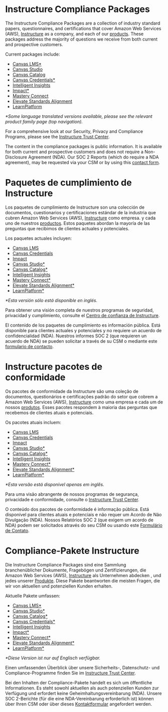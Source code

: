 <div class="lang EN">
  
# Instructure Compliance Packages
  
The Instructure Compliance Packages are a collection of industry standard papers, questionnaires, and certifications that cover Amazon Web Services (AWS), <a href="https://www.instructure.com" target="_blank">Instructure</a> as a company, and each of our <a href="https://www.instructure.com/products" target="_blank">products</a>. These packages address the majority of questions we receive from both current and prospective customers.

Current packages include:
- [Canvas LMS*](https://inst.bid/canvas/lms/dl)
- [Canvas Studio](https://inst.bid/canvas/studio/dl)
- [Canvas Catalog](https://inst.bid/canvas/catalog/dl)
- [Canvas Credentials*](https://inst.bid/canvas/credentials/dl)
- [Intelligent Insights](https://inst.bid/intelligent-insights/dl)
- [Impact*](https://inst.bid/impact/dl)
- [Mastery Connect](https://inst.bid/mastery/connect/dl)
- [Elevate Standards Alignment](https://inst.bid/elevate/standards-alignment/dl)
- [LearnPlatform](/#/learnplatform/dl)

_*Some language translated versions available, please see the relevant product family page (top navigation)._

For a comprehensive look at our Security, Privacy and Compliance Programs, please see the <a href="https://inst.bid/trust" target="_blank">Instructure Trust Center</a>.

The content in the compliance packages is public information. It is available for both current and prospective customers and does not require a Non-Disclosure Agreement (NDA). Our SOC 2 Reports (which do require a NDA agreement), may be requested via your CSM or by using this <a href="https://www.instructure.com/contact-us" target="_blank">contact form</a>.

</div>
<div class="lang ES_LA">
  
# Paquetes de cumplimiento de Instructure

Los paquetes de cumplimiento de Instructure son una colección de documentos, cuestionarios y certificaciones estándar de la industria que cubren Amazon Web Services (AWS), <a href="https://www.instructure.com/es" target="_blank">Instructure</a> como empresa. y cada uno de nuestros <a href="https://www.instructure.com/es/productos" target="_blank">productos</a>. Estos paquetes abordan la mayoría de las preguntas que recibimos de clientes actuales y potenciales.

Los paquetes actuales incluyen:
- [Canvas LMS](https://inst.bid/es-la/canvas/lms/dl/es)
- [Canvas Credentials](https://inst.bid/es-la/canvas/credentials/dl/es)
- [Impact](https://inst.bid/es-la/impact/dl/es)
- [Canvas Studio*](https://inst.bid/canvas/studio/dl/es)
- [Canvas Catalog*](https://inst.bid/canvas/catalog/dl/es)
- [Intelligent Insights](https://inst.bid/intelligent-insights/dl/es)
- [Mastery Connect*](https://inst.bid/mastery/connect/dl/es)
- [Elevate Standards Alignment*](https://inst.bid/elevate/standards-alignment/dl/es)
- [LearnPlatform*](https://inst.bid/learnplatform/dl/es)

_*Esta versión sólo está disponible en inglés._

Para obtener una visión completa de nuestros programas de seguridad, privacidad y cumplimiento, consulte el <a href="https://inst.bid/trust/es" target="_blank">Centro de confianza de Instructure</a>.

El contenido de los paquetes de cumplimiento es información pública. Está disponible para clientes actuales y potenciales y no requiere un acuerdo de confidencialidad (NDA). Nuestros informes SOC 2 (que requieren un acuerdo de NDA) se pueden solicitar a través de su CSM o mediante este <a href="https://inst.bid/es-la/contactenos/es" target="_blank">formulario de contacto</a>.

</div>
<div class="lang PT_BR">

# Instructure pacotes de conformidade

Os pacotes de conformidade da Instructure são uma coleção de documentos, questionários e certificações padrão do setor que cobrem a Amazon Web Services (AWS), <a href="https://www.instructure.com/pt-br" target="_blank">Instructure</a> como uma empresa e cada um de nossos <a href="https://www.instructure.com/pt-br/produtos" target="_blank">produtos</a>. Esses pacotes respondem à maioria das perguntas que recebemos de clientes atuais e potenciais.

Os pacotes atuais incluem:
- [Canvas LMS](https://inst.bid/pt-br/canvas/lms/dl/pt)
- [Canvas Credentials](https://inst.bid/pt-br/canvas/credentials/dl/pt)
- [Impact](https://inst.bid/pt-br/impact/dl/pt)
- [Canvas Studio*](https://inst.bid/canvas/studio/dl/pt)
- [Canvas Catalog*](https://inst.bid/canvas/catalog/dl/pt)
- [Intelligent Insights](https://inst.bid/intelligent-insights/dl/pt)
- [Mastery Connect*](https://inst.bid/mastery/connect/dl/pt)
- [Elevate Standards Alignment*](https://inst.bid/elevate/standards-alignment/dl/pt)
- [LearnPlatform*](https://inst.bid/learnplatform/dl/es)

_*Esta versão está disponível apenas em inglês._

Para uma visão abrangente de nossos programas de segurança, privacidade e conformidade, consulte o <a href="https://inst.bid/trust/pt" target="_blank">Instructure Trust Center</a>.

O conteúdo dos pacotes de conformidade é informação pública. Está disponível para clientes atuais e potenciais e não requer um Acordo de Não Divulgação (NDA). Nossos Relatórios SOC 2 (que exigem um acordo de NDA) podem ser solicitados através do seu CSM ou usando este <a href="https://inst.bid/contato/pt" target="_blank">Formulário de Contato</a>.

</div>
<div class="lang DE">

# Compliance-Pakete Instructure

Die Instructure Compliance Packages sind eine Sammlung branchenüblicher Dokumente, Fragebögen und Zertifizierungen, die Amazon Web Services (AWS), <a href="https://www.instructure.com/de" target="_blank">Instructure</a> als Unternehmen abdecken , und jedes unserer <a href="https://www.instructure.com/de/produkte" target="_blank">Produkte</a>. Diese Pakete beantworten die meisten Fragen, die wir von aktuellen und potenziellen Kunden erhalten.

Aktuelle Pakete umfassen:
- [Canvas LMS*](https://inst.bid/canvas/lms/dl/de)
- [Canvas Studio*](https://inst.bid/canvas/studio/dl/de)
- [Canvas Catalog*](https://inst.bid/canvas/catalog/dl/de)
- [Canvas Credentials*](https://inst.bid/canvas/credentials/dl/de)
- [Intelligent Insights](https://inst.bid/intelligent-insights/dl/de)
- [Impact*](https://inst.bid/impact/dl/de)
- [Mastery Connect*](https://inst.bid/mastery/connect/dl/de)
- [Elevate Standards Alignment*](https://inst.bid/elevate/standards-alignment/dl/de)
- [LearnPlatform*](https://inst.bid/learnplatform/dl/de)

_*Diese Version ist nur auf Englisch verfügbar._

Einen umfassenden Überblick über unsere Sicherheits-, Datenschutz- und Compliance-Programme finden Sie im <a href="https://inst.bid/trust/de" target="_blank">Instructure Trust Center</a>.

Bei den Inhalten der Compliance-Pakete handelt es sich um öffentliche Informationen. Es steht sowohl aktuellen als auch potenziellen Kunden zur Verfügung und erfordert keine Geheimhaltungsvereinbarung (NDA). Unsere SOC 2-Berichte (für die eine NDA-Vereinbarung erforderlich ist) können über Ihren CSM oder über dieses <a href="https://inst.bid/kontakt/de" target="_blank">Kontaktformular</a> angefordert werden.

</div>
